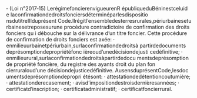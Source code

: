 ‐ (Loi n°2017‐15) LerégimefoncierenvigueurenR épubliqueduBéninestceluid e laconfirmationdedroitsfonciersdéterminéparlesdispositio nsdutitreIIIduprésent Code.Ilrégitl’ensembledesterresrurales,périurbainesetu rbainesetreposesurune procédure contradictoire de confirmation des droits fonciers qu i débouche sur la délivrance d’un titre foncier. Cette procédure de confirmation de droits fonciers est axée:
· enmilieuurbainetpériurbain,surlaconfirmationdedroitsà partirdedocuments
deprésomptiondepropriétéfonc ièreoud’unedécisiondejusti cedéfinitive;
· enmilieurural,surlaconfirmationdedroitsàpartirdedocu mentsdeprésomption
de propriété foncière, du registre des ayants droit du plan fon cierruraloud’une décisiondejusticedéfinitive.
AusensduprésentCode,lesdoc umentsdeprésomptiondepropri étésont: · attestationdedétentioncoutumière;
· attestationderecasement;
· avisd’impositiondestroisdernièresannées;
· certificatd’inscription;
· certificatadministratif;
· certificatfoncierrural.